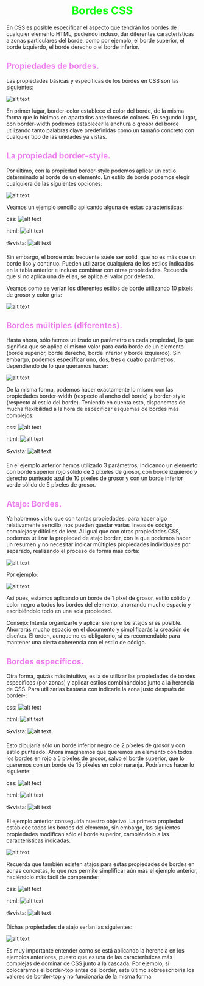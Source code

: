 # <span style="color:lime"><center>Bordes CSS</center></span>

En CSS es posible especificar el aspecto que tendrán los bordes de cualquier elemento HTML, pudiendo incluso, dar diferentes características a zonas particulares del borde, como por ejemplo, el borde superior, el borde izquierdo, el borde derecho o el borde inferior.

## <span style="color:violet">Propiedades de bordes.</span>
Las propiedades básicas y específicas de los bordes en CSS son las siguientes:

![alt text](./imagenes-bordes-css/image.png)

En primer lugar, border-color establece el color del borde, de la misma forma que lo hicimos en apartados anteriores de colores. En segundo lugar, con border-width podemos establecer la anchura o grosor del borde utilizando tanto palabras clave predefinidas como un tamaño concreto con cualquier tipo de las unidades ya vistas.

## <span style="color:violet">La propiedad border-style.</span>
Por último, con la propiedad border-style podemos aplicar un estilo determinado al borde de un elemento. En estilo de borde podemos elegir cualquiera de las siguientes opciones:

![alt text](./imagenes-bordes-css/image-1.png)

Veamos un ejemplo sencillo aplicando alguna de estas características:

css:
![alt text](./imagenes-bordes-css/image-2.png)

html:
![alt text](./imagenes-bordes-css/image-3.png)

👓vista:
![alt text](./imagenes-bordes-css/image-4.png)

Sin embargo, el borde más frecuente suele ser solid, que no es más que un borde liso y continuo. Pueden utilizarse cualquiera de los estilos indicados en la tabla anterior e incluso combinar con otras propiedades. Recuerda que si no aplica una de ellas, se aplica el valor por defecto.

Veamos como se verían los diferentes estilos de borde utilizando 10 píxels de grosor y color gris:

![alt text](./imagenes-bordes-css/border-styles.png)

## <span style="color:violet">Bordes múltiples (diferentes).</span>
Hasta ahora, sólo hemos utilizado un parámetro en cada propiedad, lo que significa que se aplica el mismo valor para cada borde de un elemento (borde superior, borde derecho, borde inferior y borde izquierdo). Sin embargo, podemos especificar uno, dos, tres o cuatro parámetros, dependiendo de lo que queramos hacer:

![alt text](./imagenes-bordes-css/image-5.png)

De la misma forma, podemos hacer exactamente lo mismo con las propiedades border-width (respecto al ancho del borde) y border-style (respecto al estilo del borde). Teniendo en cuenta esto, disponemos de mucha flexibilidad a la hora de especificar esquemas de bordes más complejos:

css:
![alt text](./imagenes-bordes-css/image-6.png)

html:
![alt text](./imagenes-bordes-css/image-7.png)

👓vista:
![alt text](./imagenes-bordes-css/image-8.png)

En el ejemplo anterior hemos utilizado 3 parámetros, indicando un elemento con borde superior rojo sólido de 2 píxeles de grosor, con borde izquierdo y derecho punteado azul de 10 píxeles de grosor y con un borde inferior verde sólido de 5 píxeles de grosor.

## <span style="color:violet">Atajo: Bordes.</span>
Ya habremos visto que con tantas propiedades, para hacer algo relativamente sencillo, nos pueden quedar varias lineas de código complejas y difíciles de leer. Al igual que con otras propiedades CSS, podemos utilizar la propiedad de atajo border, con la que podemos hacer un resumen y no necesitar indicar múltiples propiedades individuales por separado, realizando el proceso de forma más corta:

![alt text](./imagenes-bordes-css/image-9.png)

Por ejemplo:

![alt text](./imagenes-bordes-css/image-10.png)

Así pues, estamos aplicando un borde de 1 píxel de grosor, estilo sólido y color negro a todos los bordes del elemento, ahorrando mucho espacio y escribiéndolo todo en una sola propiedad.

Consejo: Intenta organizarte y aplicar siempre los atajos si es posible. Ahorrarás mucho espacio en el documento y simplificarás la creación de diseños. El orden, aunque no es obligatorio, si es recomendable para mantener una cierta coherencia con el estilo de código.

## <span style="color:violet">Bordes específicos.</span>
Otra forma, quizás más intuitiva, es la de utilizar las propiedades de bordes específicos (por zonas) y aplicar estilos combinándolos junto a la herencia de CSS. Para utilizarlas bastaría con indicarle la zona justo después de border-:

css:
![alt text](./imagenes-bordes-css/image-11.png)

html:
![alt text](./imagenes-bordes-css/image-12.png)

👓vista:
![alt text](./imagenes-bordes-css/image-13.png)

Esto dibujaría sólo un borde inferior negro de 2 píxeles de grosor y con estilo punteado. Ahora imaginemos que queremos un elemento con todos los bordes en rojo a 5 píxeles de grosor, salvo el borde superior, que lo queremos con un borde de 15 píxeles en color naranja. Podríamos hacer lo siguiente:

css:
![alt text](./imagenes-bordes-css/image-14.png)

html:
![alt text](./imagenes-bordes-css/image-15.png)

👓vista:
![alt text](./imagenes-bordes-css/image-16.png)

El ejemplo anterior conseguiría nuestro objetivo. La primera propiedad establece todos los bordes del elemento, sin embargo, las siguientes propiedades modifican sólo el borde superior, cambiándolo a las características indicadas.

![alt text](./imagenes-bordes-css/image-17.png)

Recuerda que también existen atajos para estas propiedades de bordes en zonas concretas, lo que nos permite simplificar aún más el ejemplo anterior, haciéndolo más fácil de comprender:

css:
![alt text](./imagenes-bordes-css/image-18.png)

html:
![alt text](./imagenes-bordes-css/image-19.png)

👓vista:
![alt text](./imagenes-bordes-css/image-20.png)

Dichas propiedades de atajo serían las siguientes:

![alt text](./imagenes-bordes-css/image-21.png)

Es muy importante entender como se está aplicando la herencia en los ejemplos anteriores, puesto que es una de las características más complejas de dominar de CSS junto a la cascada. Por ejemplo, si colocaramos el border-top antes del border, este último sobreescribiría los valores de border-top y no funcionaría de la misma forma.